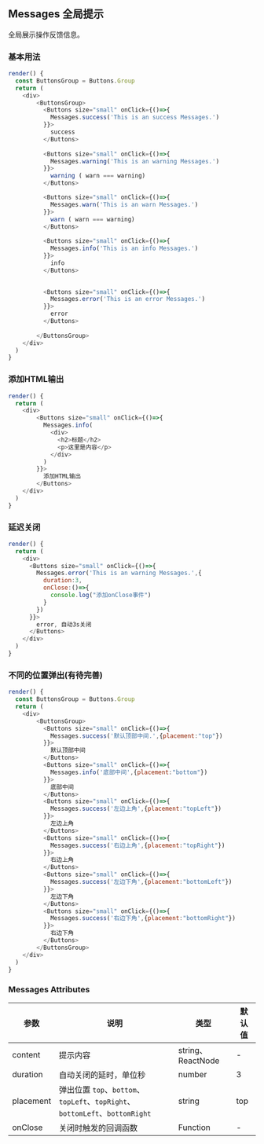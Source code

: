 ## Messages 全局提示

全局展示操作反馈信息。

### 基本用法

<!--DemoStart--> 
```js
render() {
  const ButtonsGroup = Buttons.Group
  return (
    <div>
        <ButtonsGroup>
          <Buttons size="small" onClick={()=>{
            Messages.success('This is an success Messages.')
          }}>
            success
          </Buttons>  
          
          <Buttons size="small" onClick={()=>{
            Messages.warning('This is an warning Messages.')
          }}>
            warning ( warn === warning)
          </Buttons>  

          <Buttons size="small" onClick={()=>{
            Messages.warn('This is an warn Messages.')
          }}>
            warn ( warn === warning)
          </Buttons>  
          
          <Buttons size="small" onClick={()=>{
            Messages.info('This is an info Messages.')
          }}>
            info
          </Buttons>  

          
          <Buttons size="small" onClick={()=>{
            Messages.error('This is an error Messages.')
          }}>
            error
          </Buttons>  
          
        </ButtonsGroup>
    </div>
  )
}
```
<!--End-->


### 添加HTML输出

<!--DemoStart--> 
```js
render() {
  return (
    <div>
        <Buttons size="small" onClick={()=>{
          Messages.info(
            <div>
              <h2>标题</h2>
              <p>这里是内容</p>
            </div>
          )
        }}>
          添加HTML输出 
        </Buttons> 
    </div>
  )
}
```
<!--End-->

### 延迟关闭

<!--DemoStart--> 
```js
render() {
  return (
    <div>
      <Buttons size="small" onClick={()=>{
        Messages.error('This is an warning Messages.',{
          duration:3,
          onClose:()=>{
            console.log("添加onClose事件")
          }
        })
      }}>
        error, 自动3s关闭
      </Buttons>  
    </div>
  )
}
```
<!--End-->

### 不同的位置弹出(有待完善)

<!--DemoStart--> 
```js
render() {
  const ButtonsGroup = Buttons.Group
  return (
    <div>
        <ButtonsGroup>
          <Buttons size="small" onClick={()=>{
            Messages.success('默认顶部中间.',{placement:"top"})
          }}>
            默认顶部中间
          </Buttons>
          <Buttons size="small" onClick={()=>{
            Messages.info('底部中间',{placement:"bottom"})
          }}>
            底部中间
          </Buttons>
          <Buttons size="small" onClick={()=>{
            Messages.success('左边上角',{placement:"topLeft"})
          }}>
            左边上角
          </Buttons>
          <Buttons size="small" onClick={()=>{
            Messages.success('右边上角',{placement:"topRight"})
          }}>
            右边上角
          </Buttons>
          <Buttons size="small" onClick={()=>{
            Messages.success('左边下角',{placement:"bottomLeft"})
          }}>
            左边下角
          </Buttons>
          <Buttons size="small" onClick={()=>{
            Messages.success('右边下角',{placement:"bottomRight"})
          }}>
            右边下角
          </Buttons>
        </ButtonsGroup>
    </div>
  )
}
```
<!--End-->

### Messages Attributes

| 参数 | 说明 | 类型 | 默认值 |
|--------- |-------- |--------- |-------- |
| content | 提示内容 | string、ReactNode | - |
| duration | 自动关闭的延时，单位秒 | number | 3 |
| placement | 弹出位置 `top`、`bottom`、`topLeft`、`topRight`、`bottomLeft`、`bottomRight` | string | top |
| onClose | 关闭时触发的回调函数 | Function | - |